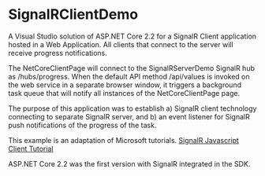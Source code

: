# SignalRClientDemo

A Visual Studio solution of ASP.NET Core 2.2 for a SignalR Client application hosted in a Web Application. All clients that connect to the server will receive progress notifications.

The NetCoreClientPage will connect to the SignalRServerDemo SignalR hub as /hubs/progress. When the default API method /api/values is invoked on the web service in a separate browser window, it triggers a background task queue that will notify all instances of the NetCoreClientPage page.

The purpose of this application was to establish a) SignalR client technology connecting to separate SignalR server, and b) an event listener for  SignalR push notifications of the progress of the task.

This example is an adaptation of Microsoft tutorials. [SignalR Javascript Client Tutorial](https://docs.microsoft.com/en-us/aspnet/core/signalr/javascript-client?view=aspnetcore-2.2)

ASP.NET Core 2.2 was the first version with SignalR integrated in the SDK.